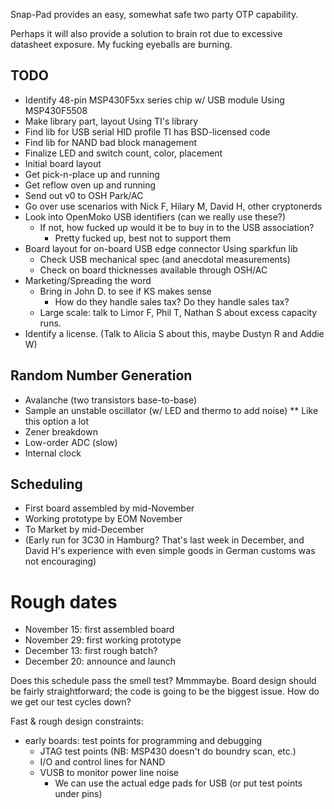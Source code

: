 Snap-Pad provides an easy, somewhat safe two party OTP capability.

Perhaps it will also provide a solution to brain rot due to excessive datasheet exposure. My fucking eyeballs are burning.

TODO
----

* <st>Identify 48-pin MSP430F5xx series chip w/ USB module</st> Using MSP430F5508
* <st>Make library part, layout</st> Using TI's library
* <st>Find lib for USB serial HID profile</st> TI has BSD-licensed code
* Find lib for NAND bad block management
* Finalize LED and switch count, color, placement
* Initial board layout
* Get pick-n-place up and running
* Get reflow oven up and running
* Send out v0 to OSH Park/AC
* Go over use scenarios with Nick F, Hilary M, David H, other cryptonerds
* Look into OpenMoko USB identifiers (can we really use these?)
  * If not, how fucked up would it be to buy in to the USB association?
    * Pretty fucked up, best not to support them
* <st>Board layout for on-board USB edge connector</st> Using sparkfun lib
  * <st>Check USB mechanical spec (and anecdotal measurements)</st>
  * Check on board thicknesses available through OSH/AC
* Marketing/Spreading the word
  * Bring in John D. to see if KS makes sense
    * How do they handle sales tax? Do they handle sales tax?
  * Large scale: talk to Limor F, Phil T, Nathan S about excess capacity runs.
* Identify a license. (Talk to Alicia S about this, maybe Dustyn R and Addie W)

Random Number Generation
------------------------
* Avalanche (two transistors base-to-base)
* Sample an unstable oscillator (w/ LED and thermo to add noise)
** Like this option a lot
* Zener breakdown
* Low-order ADC (slow)
* Internal clock

Scheduling
----------
* First board assembled by mid-November
* Working prototype by EOM November
* To Market by mid-December
* (Early run for 3C30 in Hamburg? That's last week in December, and David H's experience with even simple goods in German customs was not encouraging)

Rough dates
===========
* November 15: first assembled board
* November 29: first working prototype
* December 13: first rough batch?
* December 20: announce and launch

Does this schedule pass the smell test? Mmmmaybe. Board design should be fairly straightforward; the code is going to be the biggest issue. How do we get our test cycles down?

Fast & rough design constraints:
* early boards: test points for programming and debugging
  * JTAG test points (NB: MSP430 doesn't do boundry scan, etc.)
  * I/O and control lines for NAND 
  * VUSB to monitor power line noise
    * We can use the actual edge pads for USB (or put test points under pins)
  

